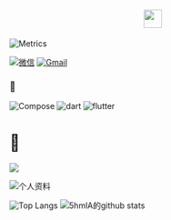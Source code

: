 <h1 align="center">
 <i>
     <a href="https://5hmla.github.io/5hmlA"><img src="https://cdn.jsdelivr.net/gh/5hmlA/5hmlA/pictures/Hi.gif" height="32"/></a>
  </i>
</h1>

![Metrics](https://metrics.lecoq.io/5hmlA?template=classic&base.community=0&base.repositories=0&isocalendar=1&languages=1&base=header%2C%20activity%2C%20community%2C%20repositories%2C%20metadata&base.indepth=false&base.hireable=false&base.skip=false&isocalendar=false&isocalendar.duration=half-year&languages=false&languages.limit=8&languages.threshold=0%25&languages.other=false&languages.colors=github&languages.sections=most-used&languages.indepth=false&languages.analysis.timeout=15&languages.analysis.timeout.repositories=7.5&languages.categories=markup%2C%20programming&languages.recent.categories=markup%2C%20programming&languages.recent.load=300&languages.recent.days=14&config.timezone=Asia%2FShanghai&config.octicon=true&config.display=columns)

<a href="https://github.moeyy.xyz/https://raw.githubusercontent.com/5hmlA/5hmlA/master/pictures/jzy.png">![微信](https://img.shields.io/badge/wechat-5hmlA-666666?style=for-the-badge&logo=wechat&logoColor=ffffff&labelColor=7BB32E)</a>  <a href="mailto :jonas.jzy@gmail.com">![Gmail](https://img.shields.io/badge/Gmail-jonas.jzy@gmail.com-666666?style=for-the-badge&logo=gmail&logoColor=ffffff&labelColor=D14836)</a>

### 🍔 

![Compose](https://img.shields.io/badge/Compose-E34F26.svg?&style=for-the-badge&logo=html5&logoColor=ffffff)
![dart](https://img.shields.io/badge/dart-0175C2.svg?&style=for-the-badge&logo=dart&logoColor=ffffff)
![flutter](https://img.shields.io/badge/flutter-02569B.svg?&style=for-the-badge&logo=flutter&logoColor=ffffff)

# :eyes:

<p align="left"><img src="https://profile-counter.glitch.me/{5hmlA}/count.svg"/></p>

![个人资料](https://github-profile-trophy.vercel.app/?username=5hmlA&margin-w=28)

![Top Langs](https://github-readme-stats.vercel.app/api/top-langs/?username=5hmlA)
![5hmlA的github stats](https://github-readme-stats.vercel.app/api?username=5hmlA&show_icons=true&count_private=true&line_height=40)



